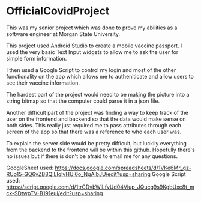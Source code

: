 # OfficialCovidProject
This was my senior project which was done to prove my abilities as a software engineer at Morgan State University.

This project used Android Studio to create a mobile vaccine passport. I used the very basic Text Input widgets to allow me to ask the user for simple form information.

I then used a Google Script to control my login and most of the other functionality on the app which allows me to autheniticate and allow users to see their vaccine information.

The hardest part of the project would need to be making the picture into a string bitmap so that the computer could parse it in a json file.

Another difficult part of the project was finding a way to keep track of the user on the frontend and backend so that the data would make sense on both sides.
This really just required me to pass attributes through each screen of the app so that there was a reference to who each user was.

To explain the server side would be pretty difficult, but luckily everything from the backend to the frontend will be within this github.
Hopefully there's no issues but if there is don't be afraid to email me for any questions.

GoogleSheet used: https://docs.google.com/spreadsheets/d/1VKe6Mr_qz-RUo15-GQ6vZB8QILIqlvHUl6o_NgAibJU/edit?usp=sharing
Google Script used: https://script.google.com/d/1trCDvbWiLfyUd04Vlup_JQucg9s9KgbUxc8t_mck-SDtwpTV-B191eul/edit?usp=sharing
